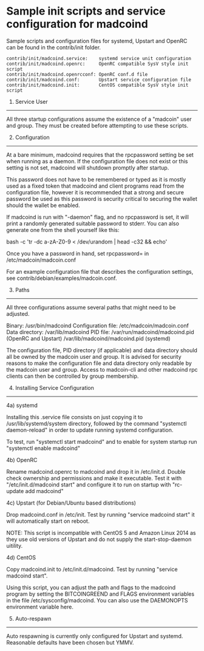 Sample init scripts and service configuration for madcoind
==========================================================

Sample scripts and configuration files for systemd, Upstart and OpenRC
can be found in the contrib/init folder.

    contrib/init/madcoind.service:    systemd service unit configuration
    contrib/init/madcoind.openrc:     OpenRC compatible SysV style init script
    contrib/init/madcoind.openrcconf: OpenRC conf.d file
    contrib/init/madcoind.conf:       Upstart service configuration file
    contrib/init/madcoind.init:       CentOS compatible SysV style init script

1. Service User
---------------------------------

All three startup configurations assume the existence of a "madcoin" user
and group.  They must be created before attempting to use these scripts.

2. Configuration
---------------------------------

At a bare minimum, madcoind requires that the rpcpassword setting be set
when running as a daemon.  If the configuration file does not exist or this
setting is not set, madcoind will shutdown promptly after startup.

This password does not have to be remembered or typed as it is mostly used
as a fixed token that madcoind and client programs read from the configuration
file, however it is recommended that a strong and secure password be used
as this password is security critical to securing the wallet should the
wallet be enabled.

If madcoind is run with "-daemon" flag, and no rpcpassword is set, it will
print a randomly generated suitable password to stderr.  You can also
generate one from the shell yourself like this:

bash -c 'tr -dc a-zA-Z0-9 < /dev/urandom | head -c32 && echo'

Once you have a password in hand, set rpcpassword= in /etc/madcoin/madcoin.conf

For an example configuration file that describes the configuration settings,
see contrib/debian/examples/madcoin.conf.

3. Paths
---------------------------------

All three configurations assume several paths that might need to be adjusted.

Binary:              /usr/bin/madcoind
Configuration file:  /etc/madcoin/madcoin.conf
Data directory:      /var/lib/madcoind
PID file:            /var/run/madcoind/madcoind.pid (OpenRC and Upstart)
                     /var/lib/madcoind/madcoind.pid (systemd)

The configuration file, PID directory (if applicable) and data directory
should all be owned by the madcoin user and group.  It is advised for security
reasons to make the configuration file and data directory only readable by the
madcoin user and group.  Access to madcoin-cli and other madcoind rpc clients
can then be controlled by group membership.

4. Installing Service Configuration
-----------------------------------

4a) systemd

Installing this .service file consists on just copying it to
/usr/lib/systemd/system directory, followed by the command
"systemctl daemon-reload" in order to update running systemd configuration.

To test, run "systemctl start madcoind" and to enable for system startup run
"systemctl enable madcoind"

4b) OpenRC

Rename madcoind.openrc to madcoind and drop it in /etc/init.d.  Double
check ownership and permissions and make it executable.  Test it with
"/etc/init.d/madcoind start" and configure it to run on startup with
"rc-update add madcoind"

4c) Upstart (for Debian/Ubuntu based distributions)

Drop madcoind.conf in /etc/init.  Test by running "service madcoind start"
it will automatically start on reboot.

NOTE: This script is incompatible with CentOS 5 and Amazon Linux 2014 as they
use old versions of Upstart and do not supply the start-stop-daemon uitility.

4d) CentOS

Copy madcoind.init to /etc/init.d/madcoind. Test by running "service madcoind start".

Using this script, you can adjust the path and flags to the madcoind program by
setting the BITCOINGREEND and FLAGS environment variables in the file
/etc/sysconfig/madcoind. You can also use the DAEMONOPTS environment variable here.

5. Auto-respawn
-----------------------------------

Auto respawning is currently only configured for Upstart and systemd.
Reasonable defaults have been chosen but YMMV.

